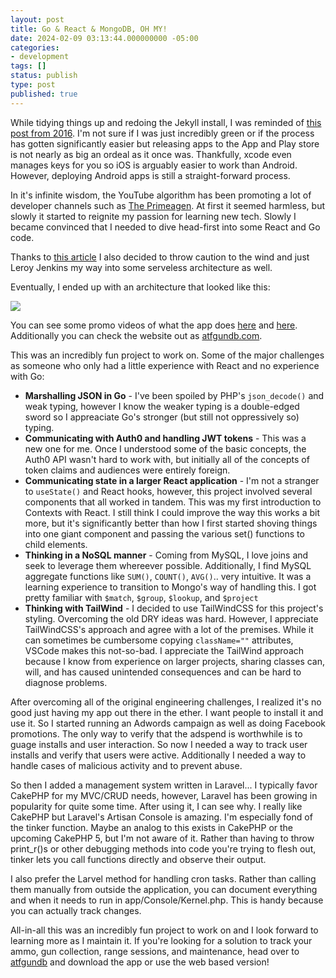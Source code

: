 ```yaml
---
layout: post
title: Go & React & MongoDB, OH MY!
date: 2024-02-09 03:13:44.000000000 -05:00
categories:
- development
tags: []
status: publish
type: post
published: true
---
```


While tidying things up and redoing the Jekyll install, I was reminded of [this post from 2016](/development/releasing-apps).  I'm not sure if I was just incredibly green or if the process has gotten significantly easier but releasing apps to the App and Play store is not nearly as big an ordeal as it once was. Thankfully, xcode even manages keys for you so iOS is arguably easier to work than Android.  However, deploying Android apps is still a straight-forward process.

In it's infinite wisdom, the YouTube algorithm has been promoting a lot of developer channels such as [The Primeagen](https://www.youtube.com/@ThePrimeTimeagen). At first it seemed harmless, but slowly it started to reignite my passion for learning new tech.  Slowly I became convinced that I needed to dive head-first into some React and Go code. 

Thanks to [this article](https://www.kantega.no/blogg/running-go-and-react-on-aws-using-lambda) I also decided to throw caution to the wind and just Leroy Jenkins my way into some serveless architecture as well. 

Eventually, I ended up with an architecture that looked like this:

<img src="/assets/architecture.jpg" style="max-width: 100%">

You can see some promo videos of what the app does [here](https://youtu.be/ydSN48bS5js) and [here](https://youtu.be/k8vZI_3OW4g).  Additionally you can check the website out as [atfgundb.com](https://atfgundb.com).

This was an incredibly fun project to work on.  Some of the major challenges as someone who only had a little experience with React and no experience with Go:
- **Marshalling JSON in Go** - I've been spoiled by PHP's `json_decode()` and weak typing, however I know the weaker typing is a double-edged sword so I appreaciate Go's stronger (but still not oppressively so) typing.
- **Communicating with Auth0 and handling JWT tokens** - This was a new one for me.  Once I understood some of the basic concepts, the Auth0 API wasn't hard to work with, but initially all of the concepts of token claims and audiences were entirely foreign.
- **Communicating state in a larger React application** - I'm not a stranger to `useState()` and React hooks, however, this project involved several components that all worked in tandem.  This was my first introduction to Contexts with React.  I still think I could improve the way this works a bit more, but it's significantly better than how I first started shoving things into one giant component and passing the various set() functions to child elements.
- **Thinking in a NoSQL manner** - Coming from MySQL, I love joins and seek to leverage them whereever possible.  Additionally, I find MySQL aggregate functions like `SUM()`, `COUNT()`, `AVG()`.. very intuitive.  It was a learning experience to transition to Mongo's way of handling this.  I got pretty familiar with `$match`, `$group`, `$lookup`, and `$project`
- **Thinking with TailWind** - I decided to use TailWindCSS for this project's styling.  Overcoming the old DRY ideas was hard.  However, I appreciate TailWindCSS's approach and agree with a lot of the premises.  While it can sometimes be cumbersome copying `className=""` attributes, VSCode makes this not-so-bad.  I appreciate the TailWind approach because I know from experience on larger projects, sharing classes can, will, and has caused unintended consequences and can be hard to diagnose problems.

After overcoming all of the original engineering challenges, I realized it's no good just having my app out there in the ether.  I want people to install it and use it.  So I started running an Adwords campaign as well as doing Facebook promotions.  The only way to verify that the adspend is worthwhile is to guage installs and user interaction.  So now I needed a way to track user installs and verify that users were active.  Additionally I needed a way to handle cases of malicious activity and to prevent abuse.

So then I added a management system written in Laravel...  I typically favor CakePHP for my MVC/CRUD needs, however, Laravel has been growing in popularity for quite some time.  After using it, I can see why.  I really like CakePHP but Laravel's Artisan Console is amazing.  I'm especially fond of the tinker function.  Maybe an analog to this exists in CakePHP or the upcoming CakePHP 5, but I'm not aware of it.  Rather than having to throw print_r()s or other debugging methods into code you're trying to flesh out, tinker lets you call functions directly and observe their output.

I also prefer the Larvel method for handling cron tasks.  Rather than calling them manually from outside the application, you can document everything and when it needs to run in app/Console/Kernel.php.  This is handy because you can actually track changes.

All-in-all this was an incredibly fun project to work on and I look forward to learning more as I maintain it.  If you're looking for a solution to track your ammo, gun collection, range sessions, and maintenance, head over to [atfgundb](https://atfgund.com) and download the app or use the web based version!

